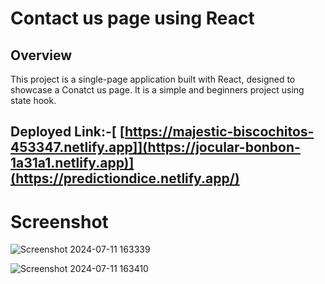 # Contact us page using React

## Overview

This project is a single-page application built with React, designed to showcase a Conatct us page. It is a simple and beginners project using state hook.

## Deployed Link:-[ [https://majestic-biscochitos-453347.netlify.app]](https://jocular-bonbon-1a31a1.netlify.app)](https://predictiondice.netlify.app/)

# Screenshot

![Screenshot 2024-07-11 163339](https://github.com/kumarnilesh2001/React-Projects/assets/92859157/d41a64fe-c6b0-401d-8194-43f75b25e4ce)


![Screenshot 2024-07-11 163410](https://github.com/kumarnilesh2001/React-Projects/assets/92859157/c792cc8e-647e-422c-aa76-fa3c42fed1e7)
